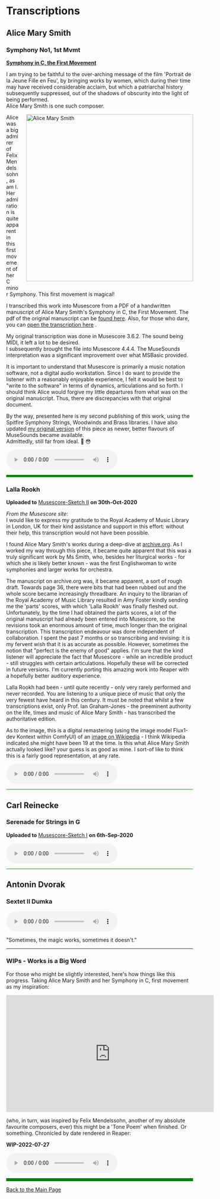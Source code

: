 # Transcriptions

<style>
  .columnA {float: left; padding-right: 20px;}
  .left {width: 40%;}
  .right {width: 60%;}
</style>



## Alice Mary Smith

### Symphony No1, 1st Mvmt

**[Symphony in C, the First Movement](https://musescore.com/user/29275325/scores/8508848)**

I am trying to be faithful to the over-arching message of the film 'Portrait de la Jeune Fille en Feu', by bringing works by women, which during their time may have received considerable acclaim, but which a patriarchal history subsequently suppressed, out of the shadows of obscurity into the light of being performed.  
Alice Mary Smith is one such composer.

<img src="/assets/images/sketches/AMS-07a.jpg" alt="Alice Mary Smith" style="float: right; width: 450px;
        margin-left: 20px; margin-bottom: 10px;" />

Alice was a big admirer of Felix Mendelssohn, as am I. Her admiration is quite apparent in this first movement of her C minor Symphony. This first movement is magical!

I transcribed this work into Musescore from a PDF of a handwritten manuscript of Alice Mary Smith's Symphony in C, the First Movement. The pdf of the original manuscript can be [found here](https://archive.org/details/GB-Lam_MS1671). Also, for those who dare, you can [open the transcription here](/assets/libre/AMS-SymCm1.pdf) .

My original transcription was done in Musescore 3.6.2. The sound being MIDI, it left a lot to be desired.  
I subsequently brought the file into Musescore 4.4.4. The MuseSounds interpretation was a significant improvement over what MSBasic provided.  

It is important to understand that Musescore is primarily a music notation software, not a digital audio workstation. Since I do want to provide the listener with a reasonably enjoyable experience, I felt it would be best to "write to the software" in terms of dynamics, articulations and so forth. I should think Alice would forgive my little departures from what was on the original manuscript. Thus, there are discrepancies with that original document.

By the way, presented here is my second publishing of this work, using the Spitfire Symphony Strings, Woodwinds and Brass libraries. I have also updated [my original version](https://musescore.com/user/29275325/scores/22503352) of this piece as newer, better flavours of MuseSounds became available.  
Admittedly, still far from ideal. 🤨 😳


<audio controls="controls">
  <source src="/assets/sounds/AliceMarySmith-SymCm-1stMvt.mp3" type="audio/wav">
  Your browser does not support the <code>audio</code> element. 
</audio>

<hr style="height:6px;border-width:0;color:green;background-color:green">









### Lalla Rookh

**Uploaded to** [Musescore-Sketch II](https://musescore.com/user/29275325/scores/26630581) **on 30th-Oct-2020**

*From the Musescore site*:  
I would like to express my gratitude to the Royal Academy of Music Library in London, UK for their kind assistance and support in this effort: without their help, this transcription would not have been possible.

I found Alice Mary Smith's works during a deep-dive at [archive.org](https://archive.org/details/gb-lam-ms-1670a). As I worked my way through this piece, it became quite apparent that this was a truly significant work by Ms Smith, who, besides her liturgical works - for which she is likely better known - was the first Englishwoman to write symphonies and larger works for orchestra.

The manuscript on archive.org was, it became apparent, a sort of rough draft. Towards page 36, there were bits that had been rubbed out and the whole score became increasingly threadbare. An inquiry to the librarian of the Royal Academy of Music Library resulted in Amy Foster kindly sending me the 'parts' scores, with which 'Lalla Rookh' was finally fleshed out. Unfortunately, by the time I had obtained the parts scores, a lot of the original manuscript had already been entered into Musescore, so the revisions took an enormous amount of time, much longer than the original transcription. This transcription endeavour was done independent of collaboration. I spent the past 7 months or so transcribing and revising: it is my fervent wish that it is as accurate as possible. However, sometimes the notion that "perfect is the enemy of good" applies. I'm sure that the kind listener will appreciate the fact that Musescore - while an incredible product - still struggles with certain articulations. Hopefully these will be corrected in future versions. I'm currently porting this amazing work into Reaper with a hopefully better auditory experience.

Lalla Rookh had been - until quite recently - only very rarely performed and never recorded. You are listening to a unique piece of music that only the very fewest have heard in this century. It must be noted that whilst a few transcriptions exist, only Prof. Ian Graham-Jones - the preeminent authority on the life, times and music of Alice Mary Smith - has transcribed the authoritative edition.

As to the image, this is a digital remastering (using the image model Flux1-dev Kontext within ComfyUI) of an [image on Wikipedia](https://en.wikipedia.org/wiki/Alice_Mary_Smith) - I think Wikipedia indicated she might have been 19 at the time. Is this what Alice Mary Smith actually looked like? your guess is as good as mine. I sort-of like to think this is a fairly good representation, at any rate.

<audio controls="controls">
  <source src="/assets/sounds/AliceMarySmith-LallaRookh.mp3" type="audio/wav">
  Your browser does not support the <code>audio</code> element. 
</audio>

<hr style="height:1px;border-width:0;color:green;background-color:green">





## Carl Reinecke

### Serenade for Strings in G

**Uploaded to** [Musescore-Sketch I](https://musescore.com/user/29275325/scores/6534804) **on 6th-Sep-2020**



<audio controls="controls">
  <source src="http://tightbytes.com/music/Sketches/Sketch01.mp3" type="audio/wav">
  Your browser does not support the <code>audio</code> element. 
</audio>

<hr style="height:1px;border-width:0;color:green;background-color:green">




## Antonin Dvorak

### Sextet II Dumka

<audio controls="controls">
  <source src="http://tightbytes.com/music/SacADos/SacADos.mp3" type="audio/wav">
  Your browser does not support the <code>audio</code> element. 
</audio>


"Sometimes, the magic works, sometimes it doesn't." 

<hr style="height:2px;border-width:0;color:gray;background-color:gray">






### WIPs - Works is a Big Word

For those who might be slightly interested, here's how things like this progress. Taking Alice Mary Smith and her Symphony in C, first movement as my inspiration:

<iframe width="560" height="315" src="https://www.youtube.com/embed/-gGoCshxfPI" frameborder="0" allow="accelerometer; autoplay; clipboard-write; encrypted-media; gyroscope; picture-in-picture" allowfullscreen></iframe>

(who, in turn, was inspired by Felix Mendelssohn, another of my absolute favourite composers, ever) this might be a 'Tone Poem' when finished. Or something. Chronicled by date rendered in Reaper:



**WIP-2022-07-27**

<audio controls="controls">
  <source src="http://tightbytes.com/music/Sketches/WIPs/Sketch13ai.mp3" type="audio/wav">
  Your browser does not support the <code>audio</code> element. 
</audio>






<hr style="height:8px;border-width:0;color:green;background-color:green">

[Back to the Main Page](../index.md)

